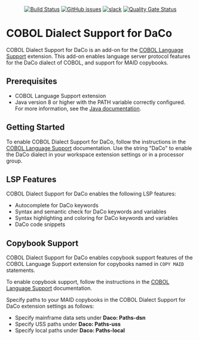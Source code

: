 <div id="header" align="center">

[![Build Status](https://ci.eclipse.org/che4z/buildStatus/icon?job=LSP+for+COBOL%2Fdevelopment)](https://ci.eclipse.org/che4z/job/LSP%20for%20COBOL/job/development/)
[![GitHub issues](https://img.shields.io/github/issues-raw/eclipse/che-che4z-lsp-for-cobol)](https://github.com/eclipse/che-che4z-lsp-for-cobol/issues)
[![slack](https://img.shields.io/badge/chat-on%20Slack-blue)](https://communityinviter.com/apps/che4z/code4z)
[![Quality Gate Status](https://sonarcloud.io/api/project_badges/measure?project=eclipse-che4z_che-che4z-lsp-for-cobol&metric=alert_status)](https://sonarcloud.io/dashboard?id=eclipse-che4z_che-che4z-lsp-for-cobol)

</div>

# COBOL Dialect Support for DaCo
    
COBOL Dialect Support for DaCo is an add-on for the [COBOL Language Support](https://marketplace.visualstudio.com/items?itemName=broadcomMFD.cobol-language-support) extension. This add-on enables language server protocol features for the DaCo dialect of COBOL, and support for MAID copybooks.

## Prerequisites

- COBOL Language Support extension
- Java version 8 or higher with the PATH variable correctly configured. For more information, see the [Java documentation](https://www.java.com/en/download/help/path.html).

## Getting Started

To enable COBOL Dialect Support for DaCo, follow the instructions in the [COBOL Language Support](https://marketplace.visualstudio.com/items?itemName=broadcomMFD.cobol-language-support) documentation. Use the string "DaCo" to enable the DaCo dialect in your workspace extension settings or in a processor group.
    
## LSP Features
    
COBOL Dialect Support for DaCo enables the following LSP features:
- Autocomplete for DaCo keywords
- Syntax and semantic check for DaCo keywords and variables
- Syntax highlighting and coloring for DaCo keywords and variables
- DaCo code snippets
    
## Copybook Support
    
COBOL Dialect Support for DaCo enables copybook support features of the COBOL Language Support extension for copybooks named in `COPY MAID` statements. 
    
To enable copybook support, follow the instructions in the [COBOL Language Support](https://marketplace.visualstudio.com/items?itemName=broadcomMFD.cobol-language-support) documentation. 
    
Specify paths to your MAID copybooks in the COBOL Dialect Support for DaCo extension settings as follows:
* Specify mainframe data sets under **Daco: Paths-dsn**
* Specify USS paths under **Daco: Paths-uss**
* Specify local paths under **Daco: Paths-local**
